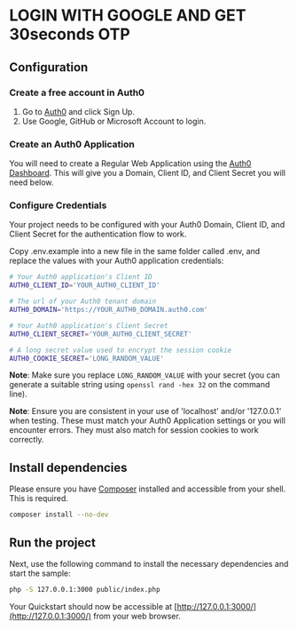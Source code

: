 # LOGIN WITH GOOGLE AND GET 30seconds OTP

## Configuration

### Create a free account in Auth0

1. Go to [Auth0](https://auth0.com) and click Sign Up.
2. Use Google, GitHub or Microsoft Account to login.

### Create an Auth0 Application

You will need to create a Regular Web Application using the [Auth0 Dashboard](https://manage.auth0.com). This will give you a Domain, Client ID, and Client Secret you will need below.

### Configure Credentials

Your project needs to be configured with your Auth0 Domain, Client ID, and Client Secret for the authentication flow to work.

Copy .env.example into a new file in the same folder called .env, and replace the values with your Auth0 application credentials:

```sh
# Your Auth0 application's Client ID
AUTH0_CLIENT_ID='YOUR_AUTH0_CLIENT_ID'

# The url of your Auth0 tenant domain
AUTH0_DOMAIN='https://YOUR_AUTH0_DOMAIN.auth0.com'

# Your Auth0 application's Client Secret
AUTH0_CLIENT_SECRET='YOUR_AUTH0_CLIENT_SECRET'

# A long secret value used to encrypt the session cookie
AUTH0_COOKIE_SECRET='LONG_RANDOM_VALUE'
```

**Note**: Make sure you replace `LONG_RANDOM_VALUE` with your secret (you can generate a suitable string using `openssl rand -hex 32` on the command line).

**Note**: Ensure you are consistent in your use of 'localhost' and/or '127.0.0.1' when testing. These must match your Auth0 Application settings or you will encounter errors. They must also match for session cookies to work correctly.

## Install dependencies

Please ensure you have [Composer](https://getcomposer.org/doc/00-intro.md#installation-linux-unix-macos) installed and accessible from your shell. This is required.

```bash
composer install --no-dev
```

## Run the project

Next, use the following command to install the necessary dependencies and start the sample:

```bash
php -S 127.0.0.1:3000 public/index.php
```

Your Quickstart should now be accessible at [http://127.0.0.1:3000/](http://127.0.0.1:3000/) from your web browser.
